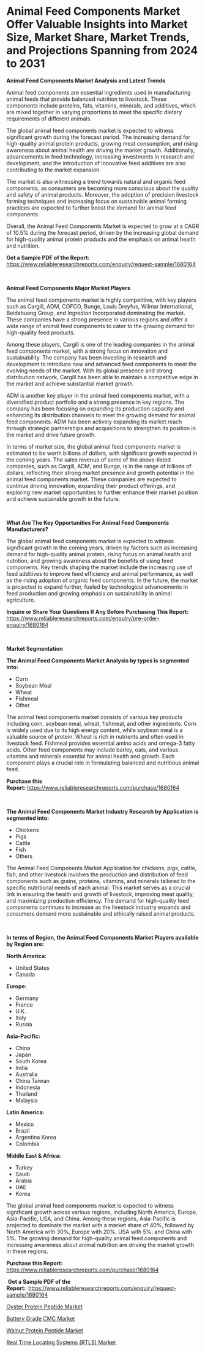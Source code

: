 <p><h1>Animal Feed Components Market Offer Valuable Insights into Market Size, Market Share, Market Trends, and Projections Spanning from 2024 to 2031</h1></p><p><strong>Animal Feed Components Market Analysis and Latest Trends</strong></p>
<p><p>Animal feed components are essential ingredients used in manufacturing animal feeds that provide balanced nutrition to livestock. These components include proteins, fats, vitamins, minerals, and additives, which are mixed together in varying proportions to meet the specific dietary requirements of different animals.</p><p>The global animal feed components market is expected to witness significant growth during the forecast period. The increasing demand for high-quality animal protein products, growing meat consumption, and rising awareness about animal health are driving the market growth. Additionally, advancements in feed technology, increasing investments in research and development, and the introduction of innovative feed additives are also contributing to the market expansion.</p><p>The market is also witnessing a trend towards natural and organic feed components, as consumers are becoming more conscious about the quality and safety of animal products. Moreover, the adoption of precision livestock farming techniques and increasing focus on sustainable animal farming practices are expected to further boost the demand for animal feed components.</p><p>Overall, the Animal Feed Components Market is expected to grow at a CAGR of 10.5% during the forecast period, driven by the increasing global demand for high-quality animal protein products and the emphasis on animal health and nutrition.</p></p>
<p><strong>Get a Sample PDF of the Report:&nbsp;</strong> <a href="https://www.reliableresearchreports.com/enquiry/request-sample/1680164">https://www.reliableresearchreports.com/enquiry/request-sample/1680164</a></p>
<p>&nbsp;</p>
<p><strong>Animal Feed Components Major Market Players</strong></p>
<p><p>The animal feed components market is highly competitive, with key players such as Cargill, ADM, COFCO, Bunge, Louis Dreyfus, Wilmar International, Beidahuang Group, and Ingredion Incorporated dominating the market. These companies have a strong presence in various regions and offer a wide range of animal feed components to cater to the growing demand for high-quality feed products.</p><p>Among these players, Cargill is one of the leading companies in the animal feed components market, with a strong focus on innovation and sustainability. The company has been investing in research and development to introduce new and advanced feed components to meet the evolving needs of the market. With its global presence and strong distribution network, Cargill has been able to maintain a competitive edge in the market and achieve substantial market growth.</p><p>ADM is another key player in the animal feed components market, with a diversified product portfolio and a strong presence in key regions. The company has been focusing on expanding its production capacity and enhancing its distribution channels to meet the growing demand for animal feed components. ADM has been actively expanding its market reach through strategic partnerships and acquisitions to strengthen its position in the market and drive future growth.</p><p>In terms of market size, the global animal feed components market is estimated to be worth billions of dollars, with significant growth expected in the coming years. The sales revenue of some of the above-listed companies, such as Cargill, ADM, and Bunge, is in the range of billions of dollars, reflecting their strong market presence and growth potential in the animal feed components market. These companies are expected to continue driving innovation, expanding their product offerings, and exploring new market opportunities to further enhance their market position and achieve sustainable growth in the future.</p></p>
<p>&nbsp;</p>
<p><strong>What Are The Key Opportunities For Animal Feed Components Manufacturers?</strong></p>
<p><p>The global animal feed components market is expected to witness significant growth in the coming years, driven by factors such as increasing demand for high-quality animal protein, rising focus on animal health and nutrition, and growing awareness about the benefits of using feed components. Key trends shaping the market include the increasing use of feed additives to improve feed efficiency and animal performance, as well as the rising adoption of organic feed components. In the future, the market is projected to expand further, fueled by technological advancements in feed production and growing emphasis on sustainability in animal agriculture.</p></p>
<p><strong>Inquire or Share Your Questions If Any Before Purchasing This Report:</strong> <a href="https://www.reliableresearchreports.com/enquiry/pre-order-enquiry/1680164">https://www.reliableresearchreports.com/enquiry/pre-order-enquiry/1680164</a></p>
<p>&nbsp;</p>
<p><strong>Market Segmentation</strong></p>
<p><strong>The Animal Feed Components Market Analysis by types is segmented into:</strong></p>
<p><ul><li>Corn</li><li>Soybean Meal</li><li>Wheat</li><li>Fishmeal</li><li>Other</li></ul></p>
<p><p>The animal feed components market consists of various key products including corn, soybean meal, wheat, fishmeal, and other ingredients. Corn is widely used due to its high energy content, while soybean meal is a valuable source of protein. Wheat is rich in nutrients and often used in livestock feed. Fishmeal provides essential amino acids and omega-3 fatty acids. Other feed components may include barley, oats, and various vitamins and minerals essential for animal health and growth. Each component plays a crucial role in formulating balanced and nutritious animal feed.</p></p>
<p><strong>Purchase this Report:&nbsp;</strong><a href="https://www.reliableresearchreports.com/purchase/1680164">https://www.reliableresearchreports.com/purchase/1680164</a></p>
<p>&nbsp;</p>
<p><strong>The Animal Feed Components Market Industry Research by Application is segmented into:</strong></p>
<p><ul><li>Chickens</li><li>Pigs</li><li>Cattle</li><li>Fish</li><li>Others</li></ul></p>
<p><p>The Animal Feed Components Market Application for chickens, pigs, cattle, fish, and other livestock involves the production and distribution of feed components such as grains, proteins, vitamins, and minerals tailored to the specific nutritional needs of each animal. This market serves as a crucial link in ensuring the health and growth of livestock, improving meat quality, and maximizing production efficiency. The demand for high-quality feed components continues to increase as the livestock industry expands and consumers demand more sustainable and ethically raised animal products.</p></p>
<p>&nbsp;</p>
<p><strong>In terms of Region, the Animal Feed Components Market Players available by Region are:</strong></p>
<p>
    <p> <strong> North America: </strong>
        <ul>
            <li>United States</li>
            <li>Canada</li>
        </ul>
        </p> 
    <p> <strong> Europe: </strong>
        <ul>
            <li>Germany</li>
            <li>France</li>
            <li>U.K.</li>
            <li>Italy</li>
            <li>Russia</li>
        </ul>
        </p> 
    <p> <strong> Asia-Pacific: </strong>
        <ul>
            <li>China</li>
            <li>Japan</li>
            <li>South Korea</li>
            <li>India</li>
            <li>Australia</li>
            <li>China Taiwan</li>
            <li>Indonesia</li>
            <li>Thailand</li>
            <li>Malaysia</li>
        </ul>
        </p> 
    <p> <strong> Latin America: </strong>
        <ul>
            <li>Mexico</li>
            <li>Brazil</li>
            <li>Argentina Korea</li>
            <li>Colombia</li>
        </ul>
        </p> 
    <p> <strong> Middle East & Africa: </strong>
        <ul>
            <li>Turkey</li>
            <li>Saudi</li>
            <li>Arabia</li>
            <li>UAE</li>
            <li>Korea</li>
        </ul>
    </p>
    </p>
<p><p>The global animal feed components market is expected to witness significant growth across various regions, including North America, Europe, Asia-Pacific, USA, and China. Among these regions, Asia-Pacific is projected to dominate the market with a market share of 40%, followed by North America with 30%, Europe with 20%, USA with 5%, and China with 5%. The growing demand for high-quality animal feed components and increasing awareness about animal nutrition are driving the market growth in these regions.</p></p>
<p><strong>Purchase this Report: </strong><a href="https://www.reliableresearchreports.com/purchase/1680164">https://www.reliableresearchreports.com/purchase/1680164</a></p>
<p>&nbsp;<strong>Get a Sample PDF of the Report:&nbsp;&nbsp;</strong><a href="https://www.reliableresearchreports.com/enquiry/request-sample/1680164">https://www.reliableresearchreports.com/enquiry/request-sample/1680164</a></p>
<p><strong></strong></p>
<p><p><a href="https://view.publitas.com/reportprime-1/oyster-protein-peptide-market-analysis-examines-its-scope-on-growth-opportunities-and-forecasted-trends-spanning-from-2024-to-2031/">Oyster Protein Peptide Market</a></p><p><a href="https://view.publitas.com/reportprime-1/battery-grade-cmc-market-offers-provide-insightful-data-for-the-time-period-from-2024-to-2031-and-also-provide-analysis-based-on-application-type-and-region/">Battery Grade CMC Market</a></p><p><a href="https://view.publitas.com/reportprime-1/walnut-protein-peptide-market-size-share-trends-analysis-report-by-application-regional-outlook-competitive-strategies-and-segment-forecasts-2024-2031/">Walnut Protein Peptide Market</a></p><p><a href="https://unruly-ladybug-44b.notion.site/Real-Time-Locating-Systems-RTLS-Market-Research-Report-Unlocks-Analysis-on-the-Market-Financial-St-cf7d1ec763ae446694dfbaa381bc6431">Real Time Locating Systems (RTLS) Market</a></p></p>